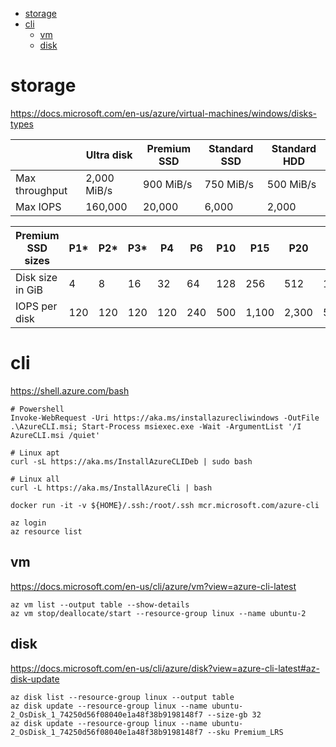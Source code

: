 <!-- TOC -->

- [storage](#storage)
- [cli](#cli)
    - [vm](#vm)
    - [disk](#disk)

<!-- /TOC -->

# storage
https://docs.microsoft.com/en-us/azure/virtual-machines/windows/disks-types

||Ultra disk|Premium SSD|Standard SSD|Standard HDD|
|---|---|---|---|---|
|Max throughput|2,000 MiB/s|900 MiB/s|750 MiB/s|500 MiB/s|
|Max IOPS|160,000|20,000|6,000|2,000|

|Premium SSD sizes |P1*|P2*|P3*|P4|P6|P10|P15|P20|P30|P40|P50|P60|P70|P80|
|---|---|---|---|---|---|---|---|---|---|---|---|---|---|---|
|Disk size in GiB|4|8|16|32|64|128|256|512|1,024|2,048|4,096|8,192|16,384|32,767|
|IOPS per disk|120|120|120|120|240|500|1,100|2,300|5,000|7,500|7,500|16,000|18,000|20,000|

# cli
https://shell.azure.com/bash

    # Powershell
    Invoke-WebRequest -Uri https://aka.ms/installazurecliwindows -OutFile .\AzureCLI.msi; Start-Process msiexec.exe -Wait -ArgumentList '/I AzureCLI.msi /quiet'

    # Linux apt
    curl -sL https://aka.ms/InstallAzureCLIDeb | sudo bash

    # Linux all
    curl -L https://aka.ms/InstallAzureCli | bash
    
    docker run -it -v ${HOME}/.ssh:/root/.ssh mcr.microsoft.com/azure-cli
    
    az login
    az resource list

## vm
https://docs.microsoft.com/en-us/cli/azure/vm?view=azure-cli-latest
    
    az vm list --output table --show-details
    az vm stop/deallocate/start --resource-group linux --name ubuntu-2     

## disk
https://docs.microsoft.com/en-us/cli/azure/disk?view=azure-cli-latest#az-disk-update

    az disk list --resource-group linux --output table
    az disk update --resource-group linux --name ubuntu-2_OsDisk_1_74250d56f08040e1a48f38b9198148f7 --size-gb 32    
    az disk update --resource-group linux --name ubuntu-2_OsDisk_1_74250d56f08040e1a48f38b9198148f7 --sku Premium_LRS
